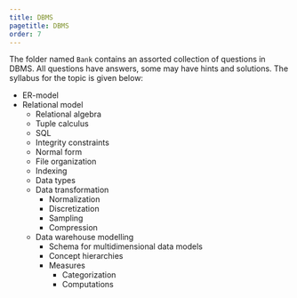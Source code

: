 ```yaml
---
title: DBMS
pagetitle: DBMS
order: 7
---
```


The folder named `Bank` contains an assorted collection of questions in DBMS. All questions have answers, some may have hints and solutions. The syllabus for the topic is given below:

- ER-model
- Relational model
  - Relational algebra
  - Tuple calculus
  - SQL
  - Integrity constraints
  - Normal form
  - File organization
  - Indexing
  - Data types
  - Data transformation
    - Normalization
    - Discretization
    - Sampling
    - Compression
  - Data warehouse modelling
    - Schema for multidimensional data models
    - Concept hierarchies
    - Measures
      - Categorization
      - Computations